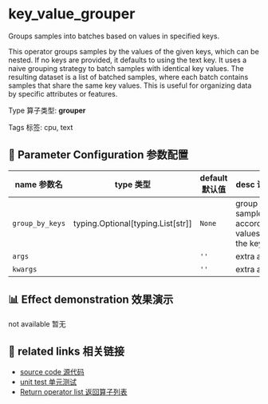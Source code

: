 # key_value_grouper

Groups samples into batches based on values in specified keys.

This operator groups samples by the values of the given keys, which can be nested. If no
keys are provided, it defaults to using the text key. It uses a naive grouping strategy
to batch samples with identical key values. The resulting dataset is a list of batched
samples, where each batch contains samples that share the same key values. This is
useful for organizing data by specific attributes or features.

Type 算子类型: **grouper**

Tags 标签: cpu, text

## 🔧 Parameter Configuration 参数配置
| name 参数名 | type 类型 | default 默认值 | desc 说明 |
|--------|------|--------|------|
| `group_by_keys` | typing.Optional[typing.List[str]] | `None` | group samples according values in the keys. |
| `args` |  | `''` | extra args |
| `kwargs` |  | `''` | extra args |

## 📊 Effect demonstration 效果演示
not available 暂无

## 🔗 related links 相关链接
- [source code 源代码](../../../data_juicer/ops/grouper/key_value_grouper.py)
- [unit test 单元测试](../../../tests/ops/grouper/test_key_value_grouper.py)
- [Return operator list 返回算子列表](../../Operators.md)
